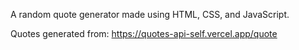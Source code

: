 A random quote generator made using HTML, CSS, and JavaScript. 

Quotes generated from: https://quotes-api-self.vercel.app/quote